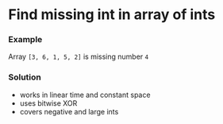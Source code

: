 # Find missing int in array of ints

### Example

Array `[3, 6, 1, 5, 2]` is missing number `4`

### Solution

- works in linear time and constant space
- uses bitwise XOR
- covers negative and large ints
